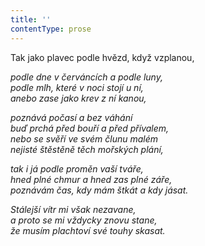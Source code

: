 ```yaml
---
title: ''
contentType: prose
---
```


Tak jako plavec podle hvězd, když vzplanou,

_podle dne v červáncích a podle luny,  
podle mlh, které v noci stojí u ní,  
anebo zase jako krev z ní kanou,_

_poznává počasí a bez váhání  
buď prchá před bouří a před přívalem,  
nebo se svěří ve svém člunu malém  
nejisté štěstěně těch mořských plání,_

_tak i já podle proměn vaší tváře,  
hned plné chmur a hned zas plné záře,  
poznávám čas, kdy mám štkát a kdy jásat._

_Stálejší vítr mi však nezavane,  
a proto se mi vždycky znovu stane,  
že musím plachtoví své touhy skasat._

